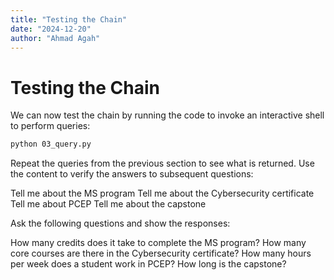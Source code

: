 ```yaml
---
title: "Testing the Chain"
date: "2024-12-20"
author: "Ahmad Agah"
---
```


# Testing the Chain

We can now test the chain by running the code to invoke an interactive shell to perform queries:

```bash
python 03_query.py
```

Repeat the queries from the previous section to see what is returned. Use the content to verify the answers to subsequent questions:

Tell me about the MS program
Tell me about the Cybersecurity certificate
Tell me about PCEP
Tell me about the capstone

Ask the following questions and show the responses:

How many credits does it take to complete the MS program?
How many core courses are there in the Cybersecurity certificate?
How many hours per week does a student work in PCEP?
How long is the capstone?
